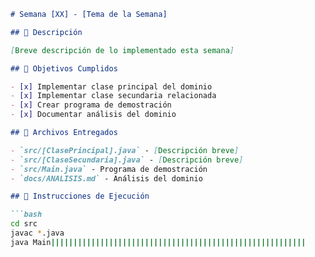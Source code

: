 ```markdown
# Semana [XX] - [Tema de la Semana]

## 📝 Descripción

[Breve descripción de lo implementado esta semana]

## 🎯 Objetivos Cumplidos

- [x] Implementar clase principal del dominio
- [x] Implementar clase secundaria relacionada
- [x] Crear programa de demostración
- [x] Documentar análisis del dominio

## 📂 Archivos Entregados

- `src/[ClasePrincipal].java` - [Descripción breve]
- `src/[ClaseSecundaria].java` - [Descripción breve]
- `src/Main.java` - Programa de demostración
- `docs/ANALISIS.md` - Análisis del dominio

## 🚀 Instrucciones de Ejecución

```bash
cd src
javac *.java
java Main|||||||||||||||||||||||||||||||||||||||||||||||||||||||||